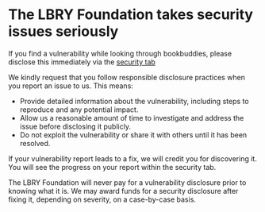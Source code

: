 # The LBRY Foundation takes security issues seriously

If you find a vulnerability while looking through bookbuddies, please disclose this immediately via the [security tab](https://github.com/LBRYFoundation/bookbuddies/security)

We kindly request that you follow responsible disclosure practices when you report an issue to us. This means:

- Provide detailed information about the vulnerability, including steps to reproduce and any potential impact.
- Allow us a reasonable amount of time to investigate and address the issue before disclosing it publicly.
- Do not exploit the vulnerability or share it with others until it has been resolved.

If your vulnerability report leads to a fix, we will credit you for discovering it. You will see the progress on your report within the security tab.

The LBRY Foundation will never pay for a vulnerability disclosure prior to knowing what it is. We may award funds for a security disclosure after fixing it, depending on severity, on a case-by-case basis.
